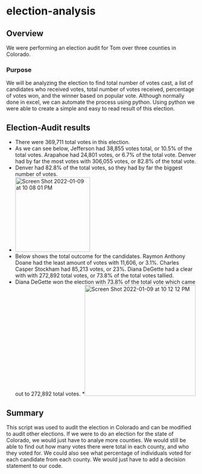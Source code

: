 # election-analysis
## Overview
We were performing an election audit for Tom over three counties in Colorado. 
### Purpose
We will be analyzing the election to find total number of votes cast, a list of candidates who received votes, total number of votes received, percentage of votes won, and the winner based on popular vote. Although normally done in excel, we can automate the process using python. Using python we were able to create a simple and easy to read result of this election. 
## Election-Audit results
  * There were 369,711 total votes in this election.
  * As we can see below, Jefferson had 38,855 votes total, or 10.5% of the total votes. Arapahoe had 24,801 votes, or 6.7% of the total vote. Denver had by far the     most votes with 306,055 votes, or 82.8% of the total vote. 
  * Denver had 82.8% of the total votes, so they had by far the biggest number of votes. 
  * <img width="198" alt="Screen Shot 2022-01-09 at 10 08 01 PM" src="https://user-images.githubusercontent.com/95194554/148717504-153f0e64-4935-43bb-865e-0a911ed1f3d3.png">
  * Below shows the total outcome for the candidates. Raymon Anthony Doane had the least amount of votes with 11,606, or 3.1%. Charles Casper Stockham had 85,213 votes, or 23%. Diana DeGette had a clear with with 272,892 total votes, or 73.8% of the total votes tallied. 
  * Diana DeGette won the election with 73.8% of the total vote which came out to 272,892 total votes.
  *<img width="294" alt="Screen Shot 2022-01-09 at 10 12 12 PM" src="https://user-images.githubusercontent.com/95194554/148717700-044502dd-f28f-4632-aef8-ea25334fe634.png">
  
## Summary
This script was used to audit the election in Colorado and can be modified to audit other elections. If we were to do an election for the state of Colorado, we would just have to analye more counties. We would still be able to find out how many votes there were total in each county, and who they voted for. 
We could also see what percentage of individuals voted for each candidate from each county. We would just have to add a decision statement to our code.
